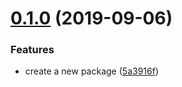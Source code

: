 <a name="0.1.0"></a>
# [0.1.0](https://github.com/hideokamoto/react-sel/compare/5a3916f...v0.1.0) (2019-09-06)


### Features

* create a new package ([5a3916f](https://github.com/hideokamoto/react-sel/commit/5a3916f))



